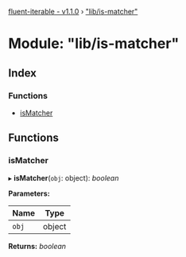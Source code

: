 [fluent-iterable - v1.1.0](../README.md) › ["lib/is-matcher"](_lib_is_matcher_.md)

# Module: "lib/is-matcher"

## Index

### Functions

* [isMatcher](_lib_is_matcher_.md#ismatcher)

## Functions

###  isMatcher

▸ **isMatcher**(`obj`: object): *boolean*

**Parameters:**

Name | Type |
------ | ------ |
`obj` | object |

**Returns:** *boolean*
